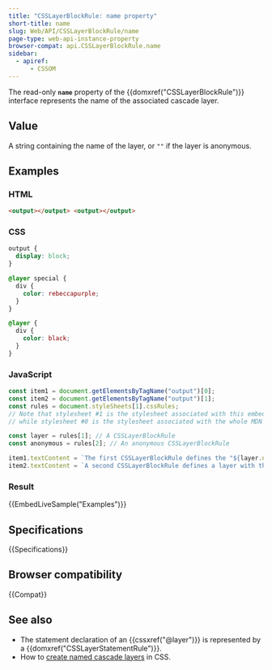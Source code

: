 ```yaml
---
title: "CSSLayerBlockRule: name property"
short-title: name
slug: Web/API/CSSLayerBlockRule/name
page-type: web-api-instance-property
browser-compat: api.CSSLayerBlockRule.name
sidebar:
  - apiref:
      - CSSOM
---
```


The read-only **`name`** property of the {{domxref("CSSLayerBlockRule")}} interface represents the name of the associated cascade layer.

## Value

A string containing the name of the layer, or `""` if the layer is anonymous.

## Examples

### HTML

```html
<output></output> <output></output>
```

### CSS

```css
output {
  display: block;
}

@layer special {
  div {
    color: rebeccapurple;
  }
}

@layer {
  div {
    color: black;
  }
}
```

### JavaScript

```js
const item1 = document.getElementsByTagName("output")[0];
const item2 = document.getElementsByTagName("output")[1];
const rules = document.styleSheets[1].cssRules;
// Note that stylesheet #1 is the stylesheet associated with this embedded example,
// while stylesheet #0 is the stylesheet associated with the whole MDN page

const layer = rules[1]; // A CSSLayerBlockRule
const anonymous = rules[2]; // An anonymous CSSLayerBlockRule

item1.textContent = `The first CSSLayerBlockRule defines the "${layer.name}" layer.`;
item2.textContent = `A second CSSLayerBlockRule defines a layer with the following name: "${anonymous.name}".`;
```

### Result

{{EmbedLiveSample("Examples")}}

## Specifications

{{Specifications}}

## Browser compatibility

{{Compat}}

## See also

- The statement declaration of an {{cssxref("@layer")}} is represented by a {{domxref("CSSLayerStatementRule")}}.
- How to [create named cascade layers](/en-US/docs/Learn_web_development/Core/Styling_basics/Cascade_layers#creating_cascade_layers) in CSS.
